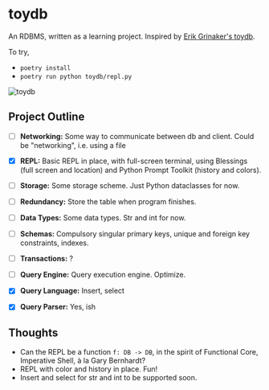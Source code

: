 # toydb

An RDBMS, written as a learning project.
Inspired by [Erik Grinaker's toydb](https://github.com/erikgrinaker/toydb).

To try,
- ``poetry install``
- ``poetry run python toydb/repl.py``

![toydb](https://user-images.githubusercontent.com/5699893/77996404-d6a3c100-732d-11ea-81db-9de5f5fd0a11.gif)


## Project Outline

- [ ] **Networking:** Some way to communicate between db and client. Could be "networking", i.e. using a file

- [x] **REPL:** Basic REPL in place, with full-screen terminal, using Blessings (full screen and location) and Python Prompt Toolkit (history and colors).

- [ ] **Storage:** Some storage scheme. Just Python dataclasses for now.

- [ ] **Redundancy:** Store the table when program finishes.

- [ ] **Data Types:** Some data types. Str and int for now.

- [ ] **Schemas:** Compulsory singular primary keys, unique and foreign key constraints, indexes.

- [ ] **Transactions:** ?

- [ ] **Query Engine:** Query execution engine. Optimize.

- [x] **Query Language:** Insert, select

- [x] **Query Parser:** Yes, ish


## Thoughts

- Can the REPL be a function `f: DB -> DB`, in the spirit of Functional Core, Imperative Shell, à la Gary Bernhardt?
- REPL with color and history in place. Fun!
- Insert and select for str and int to be supported soon.
